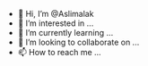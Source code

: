- 👋 Hi, I’m @Aslimalak
- 👀 I’m interested in ...
- 🌱 I’m currently learning ...
- 💞️ I’m looking to collaborate on ...
- 📫 How to reach me ...

<!---
Aslimalak/Aslimalak is a ✨ special ✨ repository because its `README.md` (this file) appears on your GitHub profile.
You can click the Preview link to take a look at your changes.
--->
